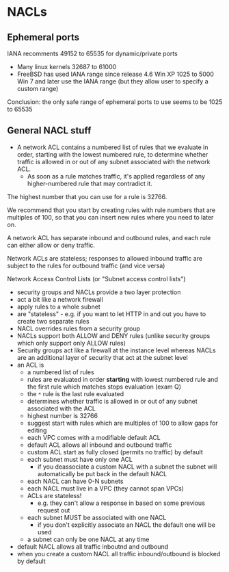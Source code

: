 # NACLs

## Ephemeral ports

IANA recomments 49152 to 65535 for dynamic/private ports

- Many linux kernels 32687 to 61000
- FreeBSD has used IANA range since release 4.6 Win XP 1025 to 5000 Win 7 and
  later use the IANA range (but they allow user to specify a custom range)

Conclusion: the only safe range of ephemeral ports to use seems to be 1025 to
65535

## General NACL stuff

- A network ACL contains a numbered list of rules that we evaluate in order,
  starting with the lowest numbered rule, to determine whether traffic is
  allowed in or out of any subnet associated with the network ACL.
    - As soon as a rule matches traffic, it's applied regardless of any
      higher-numbered rule that may contradict it.

The highest number that you can use for a rule is 32766.

We recommend that you start by creating rules with rule numbers that are
multiples of 100, so that you can insert new rules where you need to later on.

A network ACL has separate inbound and outbound rules, and each rule can either
allow or deny traffic.

Network ACLs are stateless; responses to allowed inbound traffic are subject to
the rules for outbound traffic (and vice versa)

Network Access Control Lists (or "Subnet access control lists")

- security groups and NACLs provide a two layer protection
- act a bit like a network firewall
- apply rules to a whole subnet
- are "stateless" - e.g. if you want to let HTTP in and out you have to create
  two separate rules
- NACL overrides rules from a security group
- NACLs support both ALLOW and DENY rules (unlike security groups which only
  support only ALLOW rules)
- Security groups act like a firewall at the instance level whereas NACLs are an
  additional layer of security that act at the subnet level
- an ACL is
    - a numbered list of rules
    - rules are evaluated in order **starting** with lowest numbered rule and
      the first rule which matches stops evaluation (exam Q)
    - the `*` rule is the last rule evaluated
    - determines whether traffic is allowed in or out of any subnet associated
      with the ACL
    - highest number is 32766
    - suggest start with rules which are multiples of 100 to allow gaps for
      editing
    - each VPC comes with a modifiable default ACL
    - default ACL allows all inbound and outbound traffic
    - custom ACL start as fully closed (permits no traffic) by default
    - each subnet must have only one ACL
        - if you deassociate a custom NACL with a subnet the subnet will
          automatically be put back in the default NACL
    - each NACL can have 0-N subnets
    - each NACL must live in a VPC (they cannot span VPCs)
    - ACLs are stateless!
        - e.g. they can't allow a response in based on some previous request out
    - each subnet MUST be associated with one NACL
        - if you don't explicitly associate an NACL the default one will be used
    - a subnet can only be one NACL at any time
- default NACL allows all traffic inboutnd and outbound
- when you create a custom NACL all traffic inbound/outbound is blocked by
  default
